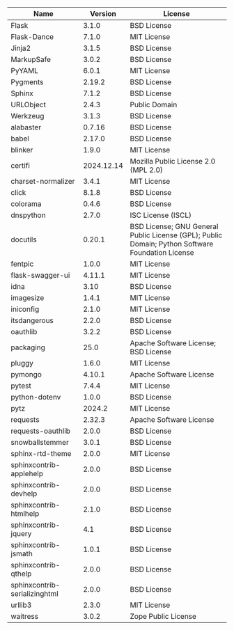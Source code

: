 | Name                          | Version    | License                                                                                          |
|-------------------------------|------------|--------------------------------------------------------------------------------------------------|
| Flask                         | 3.1.0      | BSD License                                                                                      |
| Flask-Dance                   | 7.1.0      | MIT License                                                                                      |
| Jinja2                        | 3.1.5      | BSD License                                                                                      |
| MarkupSafe                    | 3.0.2      | BSD License                                                                                      |
| PyYAML                        | 6.0.1      | MIT License                                                                                      |
| Pygments                      | 2.19.2     | BSD License                                                                                      |
| Sphinx                        | 7.1.2      | BSD License                                                                                      |
| URLObject                     | 2.4.3      | Public Domain                                                                                    |
| Werkzeug                      | 3.1.3      | BSD License                                                                                      |
| alabaster                     | 0.7.16     | BSD License                                                                                      |
| babel                         | 2.17.0     | BSD License                                                                                      |
| blinker                       | 1.9.0      | MIT License                                                                                      |
| certifi                       | 2024.12.14 | Mozilla Public License 2.0 (MPL 2.0)                                                             |
| charset-normalizer            | 3.4.1      | MIT License                                                                                      |
| click                         | 8.1.8      | BSD License                                                                                      |
| colorama                      | 0.4.6      | BSD License                                                                                      |
| dnspython                     | 2.7.0      | ISC License (ISCL)                                                                               |
| docutils                      | 0.20.1     | BSD License; GNU General Public License (GPL); Public Domain; Python Software Foundation License |
| fentpic                       | 1.0.0      | MIT License                                                                                      |
| flask-swagger-ui              | 4.11.1     | MIT License                                                                                      |
| idna                          | 3.10       | BSD License                                                                                      |
| imagesize                     | 1.4.1      | MIT License                                                                                      |
| iniconfig                     | 2.1.0      | MIT License                                                                                      |
| itsdangerous                  | 2.2.0      | BSD License                                                                                      |
| oauthlib                      | 3.2.2      | BSD License                                                                                      |
| packaging                     | 25.0       | Apache Software License; BSD License                                                             |
| pluggy                        | 1.6.0      | MIT License                                                                                      |
| pymongo                       | 4.10.1     | Apache Software License                                                                          |
| pytest                        | 7.4.4      | MIT License                                                                                      |
| python-dotenv                 | 1.0.0      | BSD License                                                                                      |
| pytz                          | 2024.2     | MIT License                                                                                      |
| requests                      | 2.32.3     | Apache Software License                                                                          |
| requests-oauthlib             | 2.0.0      | BSD License                                                                                      |
| snowballstemmer               | 3.0.1      | BSD License                                                                                      |
| sphinx-rtd-theme              | 2.0.0      | MIT License                                                                                      |
| sphinxcontrib-applehelp       | 2.0.0      | BSD License                                                                                      |
| sphinxcontrib-devhelp         | 2.0.0      | BSD License                                                                                      |
| sphinxcontrib-htmlhelp        | 2.1.0      | BSD License                                                                                      |
| sphinxcontrib-jquery          | 4.1        | BSD License                                                                                      |
| sphinxcontrib-jsmath          | 1.0.1      | BSD License                                                                                      |
| sphinxcontrib-qthelp          | 2.0.0      | BSD License                                                                                      |
| sphinxcontrib-serializinghtml | 2.0.0      | BSD License                                                                                      |
| urllib3                       | 2.3.0      | MIT License                                                                                      |
| waitress                      | 3.0.2      | Zope Public License                                                                              |
